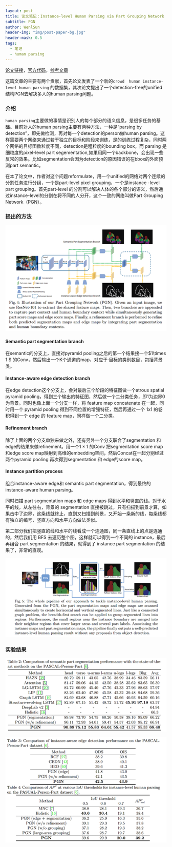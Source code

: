 ```yaml
---
layout: post
title: 论文笔记：Instance-level Human Parsing via Part Grouping Network Detection
subtitle: PGN
author: WenlSun
header-img: "img/post-paper-bg.jpg"
header-mask: 0.5
tags:
  - 笔记
  - human parsing
---
```


[论文链接](<https://arxiv.org/abs/1808.00157>)，[官方代码](<https://github.com/Engineering-Course/CIHP_PGN>)，[参考文章](<https://l1aoxingyu.github.io/2018/12/21/instance-level-human-parsing%E8%AE%BA%E6%96%87%E7%AC%94%E8%AE%B0/>)

这篇文章的主要有两个贡献，首先论文发表了一个新的`crowd  human instance-level human parsing` 的数据集，其次论文提出了一个detection-free的unified结构PGN去解决多人的human parsing问题。

### 介绍

`human parsing`主要做的事情是识别人的每个部分的语义信息，是很多任务的基础。目前对人的human parsing主要有两种方法，一种是“parsing by detection”，即先做检测，再对每一个detection的person做human parsing。这样需要两个网络来通过若干独立的目标和阶段来训练，是的训练过程复杂，同时两个网络的目标函数粒度不同，detection是粗粒度的bounding box，而 parsing 是细粒度的pixel-level part segementation,如果用同一个backbone，会出现一些反常的效果。比如segmentation会因为detection的原因错误的在bbox的外面预测part semantic。

在本了论文中，作者对这个问题reformulate，用一个unified的网络对两个连续的分割任务进行分组，一个是part-level pixel grouping，一个是instance -level part grouping。首先part-level 的分割可以解决人体的各个部分的语义，然后通过instance-level的分割在将不同的人分开，这个一致的网络叫做Part Grouping Network（PGN）。

### 提出的方法

![1567649415448](/img/PGN/fig1.png)

#### Semantic part segmentation branch

在semantic的分支上，直接对pyramid pooling之后的第一个结果接一个$1\times 1 $ 的Conv，然后输出一个K个通道的map，对应于·目标的类别数目，包括背景类。

#### Instance-aware edge detection branch

在edge detection这个分支上，会对最后三个阶段的特征图做一个atrous spatial pyramid pooling，得到三个输出的特征图，然后做一个二分类任务，即1为边界0为背景。同时也像上面一个分支一样，将 feature map concatenate 在一起，同时用一个 pyramid pooling 得到不同位置的增强特征，然后再通过一个 1x1 的卷积得到一个 edge 的 feature map，同样做一个二分类。

#### Refinement branch

除了上面的两个分支单独来做之外，还有另外一个分支联合了segmentation 和edge的结果来做refinement。用一个$1\times 1$ 的Conv	把segmentation score map 和edge score map映射到高维的embedding空间，然后Concat在一起分别经过两个pyramid pooling 再次得到segmentation 和 edge的score map。



#### Instance partition process

组合instance-aware edge和 semantic part segmentation，得到最终的instance-aware human parsing。

同时扫描 part segmentation maps 和 edge maps 得到水平和竖直的线。对于水平的线，从左往右，背景的 segmentation 直接被跳过，只有扫描到前景才算，如果击中了边界，这条线就终止，直到又扫描到前景，又开始一条新的线，每条线都有独立的编号，竖直方向和水平方向做法类似。

第二部分我们把竖直的线和水平的线看成一个连通图，同一条直线上的点是连通的，然后我们用 BFS 去遍历整个图，这样就可以得到一个不同的 instance，最后再组合 part segmentation 的结果，就得到了 instance part segmentation 的结果了，非常的直观。

![1567651031880](/img/PGN/fig2.png)

### 实验结果

![1567651087750](/img/PGN/fig3.png)

![1567651119555](/img/PGN/fig4.png)






